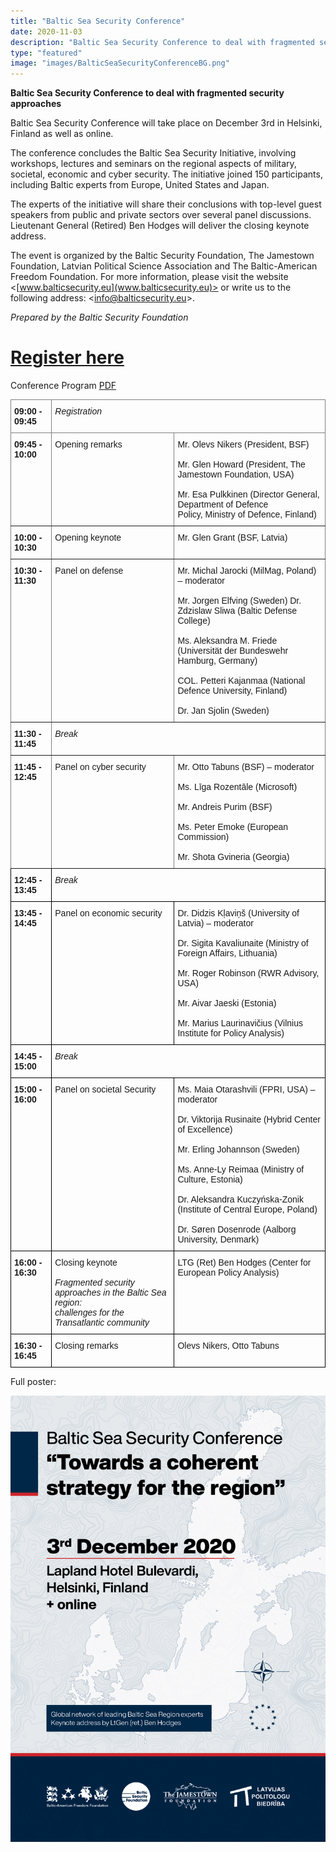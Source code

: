 ```yaml
---
title: "Baltic Sea Security Conference"
date: 2020-11-03
description: "Baltic Sea Security Conference to deal with fragmented security approaches Baltic Sea Security Conference will take place on December 3 rd in Helsinki, Finland as well as online. The conference concludes the Baltic Sea Security Initiative, involving workshops, lectures and seminars on the regional aspects of military, societal, economic and cyber security. The initiative joined 150 participants, including Baltic experts from Europe, United States and Japan."
type: "featured"
image: "images/BalticSeaSecurityConferenceBG.png"
---
```


**Baltic Sea Security Conference to deal with fragmented security approaches**

Baltic Sea Security Conference will take place on December 3rd in Helsinki, Finland as well as
online.

The conference concludes the Baltic Sea Security Initiative, involving workshops, lectures
and seminars on the regional aspects of military, societal, economic and cyber security. The
initiative joined 150 participants, including Baltic experts from Europe, United States and
Japan.

The experts of the initiative will share their conclusions with top-level guest speakers from
public and private sectors over several panel discussions. Lieutenant General (Retired) Ben
Hodges will deliver the closing keynote address.

The event is organized by the Baltic Security Foundation, The Jamestown Foundation,
Latvian Political Science Association and The Baltic-American Freedom Foundation.
For more information, please visit the website <[www.balticsecurity.eu](www.balticsecurity.eu)> or write us to the
following address: <[info@balticsecurity.eu](info@balticsecurity.eu)>.

_Prepared by the Baltic Security Foundation_


# [Register here](https://forms.gle/yRCAr8n6k4VXvTxX9)

Conference Program [PDF](../images/Baltic_Sea_Security_Conference.pdf)

<style type="text/css">
.tg  {border-collapse:collapse;border-spacing:0;}
.tg td{border-color:black;border-style:solid;border-width:1px;font-family:Arial, sans-serif;font-size:14px;
  overflow:hidden;padding:10px 5px;word-break:normal;}
.tg th{border-color:black;border-style:solid;border-width:1px;font-family:Arial, sans-serif;font-size:14px;
  font-weight:normal;overflow:hidden;padding:10px 5px;word-break:normal;}
.tg .tg-1wig{font-weight:bold;text-align:left;vertical-align:top}
.tg .tg-fymr{border-color:inherit;font-weight:bold;text-align:left;vertical-align:top}
.tg .tg-f8tv{border-color:inherit;font-style:italic;text-align:left;vertical-align:top}
.tg .tg-0pky{border-color:inherit;text-align:left;vertical-align:top}
.tg .tg-8zwo{font-style:italic;text-align:left;vertical-align:top}
.tg .tg-0lax{text-align:left;vertical-align:top}
</style>
<table class="tg">
<thead>
  <tr>
    <th class="tg-fymr">09:00 - 09:45</th>
    <th class="tg-f8tv" colspan="2">Registration</th>
  </tr>
</thead>
<tbody>
  <tr>
    <td class="tg-fymr">09:45 - 10:00</td>
    <td class="tg-0pky">Opening remarks</td>
    <td class="tg-0pky">Mr. Olevs Nikers (President, BSF)<br><br>Mr. Glen Howard (President, The Jamestown Foundation, USA)<br><br>Mr. Esa Pulkkinen (Director General, Department of Defence<br>Policy, Ministry of Defence, Finland)</td>
  </tr>
  <tr>
    <td class="tg-fymr">10:00 - 10:30</td>
    <td class="tg-0pky">Opening keynote</td>
    <td class="tg-0pky">Mr. Glen Grant (BSF, Latvia)</td>
  </tr>
  <tr>
    <td class="tg-fymr">10:30 - 11:30</td>
    <td class="tg-0pky">Panel on defense</td>
    <td class="tg-0pky">Mr. Michal Jarocki (MilMag, Poland) – moderator<br><br>Mr. Jorgen Elfving (Sweden) Dr. Zdzislaw Sliwa (Baltic Defense College)<br><br>Ms. Aleksandra M. Friede (Universität der Bundeswehr Hamburg, Germany) <br><br>COL. Petteri Kajanmaa (National Defence University, Finland) <br><br>Dr. Jan Sjolin (Sweden)</td>
  </tr>
  <tr>
    <td class="tg-fymr">11:30 - 11:45</td>
    <td class="tg-f8tv" colspan="2">Break</td>
  </tr>
  <tr>
    <td class="tg-fymr">11:45 - 12:45</td>
    <td class="tg-0pky">Panel on cyber security</td>
    <td class="tg-0pky">Mr. Otto Tabuns (BSF) – moderator <br><br>Ms. Līga Rozentāle (Microsoft) <br><br>Mr. Andreis Purim (BSF)<br><br>Ms. Peter Emoke (European Commission)<br><br>Mr. Shota Gvineria (Georgia)</td>
  </tr>
  <tr>
    <td class="tg-1wig">12:45 - 13:45</td>
    <td class="tg-8zwo" colspan="2">Break</td>
  </tr>
  <tr>
    <td class="tg-1wig">13:45 - 14:45</td>
    <td class="tg-0lax">Panel on economic security</td>
    <td class="tg-0lax">Dr. Didzis Kļaviņš (University of Latvia) – moderator <br><br>Dr. Sigita Kavaliunaite (Ministry of Foreign Affairs, Lithuania) <br><br>Mr. Roger Robinson (RWR Advisory, USA) <br><br>Mr. Aivar Jaeski (Estonia) <br><br>Mr. Marius Laurinavičius (Vilnius Institute for Policy Analysis)</td>
  </tr>
  <tr>
    <td class="tg-1wig">14:45 - 15:00</td>
    <td class="tg-8zwo" colspan="2">Break</td>
  </tr>
  <tr>
    <td class="tg-1wig">15:00 - 16:00</td>
    <td class="tg-0lax">Panel on societal Security</td>
    <td class="tg-0lax">Ms. Maia Otarashvili (FPRI, USA) – moderator <br><br>Dr. Viktorija Rusinaite (Hybrid Center of Excellence) <br><br>Mr. Erling Johannson (Sweden) <br><br>Ms. Anne-Ly Reimaa (Ministry of Culture, Estonia) <br><br>Dr. Aleksandra Kuczyńska-Zonik (Institute of Central Europe, Poland) <br><br>Dr. Søren Dosenrode (Aalborg University, Denmark)</td>
  </tr>
  <tr>
    <td class="tg-1wig">16:00 - 16:30</td>
    <td class="tg-0lax">Closing keynote<br><br><span style="font-style:italic">Fragmented security approaches in the Baltic Sea region:</span><br><span style="font-style:italic">challenges for the Transatlantic community</span></td>
    <td class="tg-0lax">LTG (Ret) Ben Hodges (Center for European Policy Analysis) </td>
  </tr>
  <tr>
    <td class="tg-1wig">16:30 - 16:45</td>
    <td class="tg-0lax">Closing remarks</td>
    <td class="tg-0lax">Olevs Nikers, Otto Tabuns</td>
  </tr>
</tbody>
</table>

Full poster:

![BSSC Poster](../images/BalticSeaSecurityConference.png)
